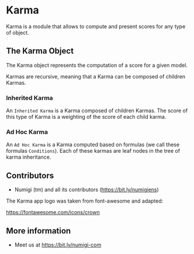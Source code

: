 # Karma

Karma is a module that allows to compute and present scores for any type of object.

## The Karma Object

The Karma object represents the computation of a score for a given model.

Karmas are recursive, meaning that a Karma can be composed of children Karmas.

### Inherited Karma

An `Inherited Karma` is a Karma composed of children Karmas.
The score of this type of Karma is a weighting of the score of each child karma.

### Ad Hoc Karma

An `Ad Hoc Karma` is a Karma computed based on formulas (we call these formulas `Conditions`).
Each of these karmas are leaf nodes in the tree of karma inheritance.

Contributors
------------
* Numigi (tm) and all its contributors (https://bit.ly/numigiens)

The Karma app logo was taken from font-awesome and adapted:

https://fontawesome.com/icons/crown

More information
----------------
* Meet us at https://bit.ly/numigi-com
